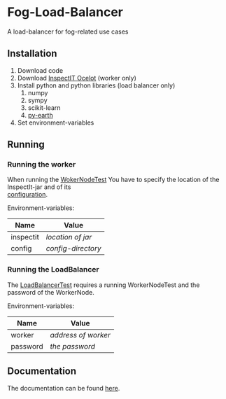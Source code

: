 # Fog-Load-Balancer
A load-balancer for fog-related use cases

## Installation
1. Download code
2. Download [InspectIT Ocelot](https://github.com/inspectIT/inspectit-ocelot/releases "GitHub") (worker only)
3. Install python and python libraries (load balancer only)
    1. numpy
    2. sympy
    3. scikit-learn
    4. [py-earth](https://github.com/scikit-learn-contrib/py-earth)
4. Set environment-variables

## Running
### Running the worker
When running the [WokerNodeTest](src/test/java/de/unikassel/WorkerNodeTest.java)
You have to specify the location of the InspectIt-jar and of its  
[configuration](config/WorkerNodeConfig.json).

Environment-variables: 

| Name    | Value             |    
|---------|-------------------| 
|inspectit|_location of jar_  |
|config   |_config-directory_ |


### Running the LoadBalancer
The [LoadBalancerTest](src/test/java/de/unikassel/LoadBalancerTest.java) requires
a running WorkerNodeTest and the password of the WorkerNode.

Environment-variables: 

| Name    | Value             |    
|---------|-------------------| 
|worker   |_address of worker_|
|password |_the password_     |

## Documentation
The documentation can be found [here](https://marctelllindner.github.io/Fog-Load-Balancer/index.html).